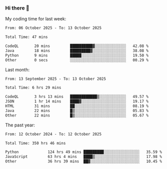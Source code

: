 ### Hi there 👋

My coding time for last week:

<!--START_SECTION:week-->

```txt
From: 06 October 2025 - To: 13 October 2025

Total Time: 47 mins

CodeQL       20 mins         ██████████▓░░░░░░░░░░░░░░   42.08 %
Java         18 mins         █████████▓░░░░░░░░░░░░░░░   38.08 %
Python       9 mins          █████░░░░░░░░░░░░░░░░░░░░   19.50 %
Other        0 secs          ░░░░░░░░░░░░░░░░░░░░░░░░░   00.29 %
```

<!--END_SECTION:week-->

Last month:

<!--START_SECTION:month-->

```txt
From: 13 September 2025 - To: 13 October 2025

Total Time: 6 hrs 29 mins

CodeQL       3 hrs 13 mins   ████████████▒░░░░░░░░░░░░   49.57 %
JSON         1 hr 14 mins    ████▓░░░░░░░░░░░░░░░░░░░░   19.17 %
HTML         31 mins         ██░░░░░░░░░░░░░░░░░░░░░░░   08.19 %
Java         22 mins         █▒░░░░░░░░░░░░░░░░░░░░░░░   05.83 %
Other        22 mins         █▒░░░░░░░░░░░░░░░░░░░░░░░   05.67 %
```

<!--END_SECTION:month-->

The past year:

<!--START_SECTION:year-->

```txt
From: 12 October 2024 - To: 12 October 2025

Total Time: 350 hrs 46 mins

Python             124 hrs 49 mins █████████░░░░░░░░░░░░░░░░   35.59 %
JavaScript         63 hrs 4 mins   ████▒░░░░░░░░░░░░░░░░░░░░   17.98 %
Other              36 hrs 39 mins  ██▓░░░░░░░░░░░░░░░░░░░░░░   10.45 %
```

<!--END_SECTION:year-->
